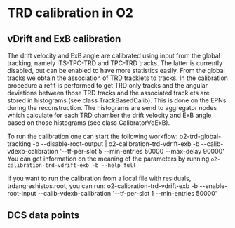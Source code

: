 <!-- doxy
\page refDetectorsTRDcalibration TRD calibration
/doxy -->

# TRD calibration in O2

## vDrift and ExB calibration

The drift velocity and ExB angle are calibrated using input from the global tracking, namely ITS-TPC-TRD and TPC-TRD tracks. The latter is currently disabled, but can be enabled to have more statistics easily. From the global tracks we obtain the association of TRD tracklets to tracks. In the calibration procedure  a refit is performed to get TRD only tracks and the angular deviations between those TRD tracks and the associated tracklets are stored in histograms (see class TrackBasedCalib). This is done on the EPNs during the reconstruction. The histograms are send to aggregator nodes which calculate for each TRD chamber the drift velocity and ExB angle based on those histograms (see class CalibratorVdExB).

To run the calibration one can start the following workflow:
    o2-trd-global-tracking -b --disable-root-output | o2-calibration-trd-vdrift-exb -b --calib-vdexb-calibration '--tf-per-slot 5 --min-entries 50000 --max-delay 90000'
You can get information on the meaning of the parameters by running `o2-calibration-trd-vdrift-exb -b --help full`

If you want to run the calibration from a local file with residuals, trdangreshistos.root, you can run:
    o2-calibration-trd-vdrift-exb -b --enable-root-input --calib-vdexb-calibration '--tf-per-slot 1 --min-entries 50000'

## DCS data points
